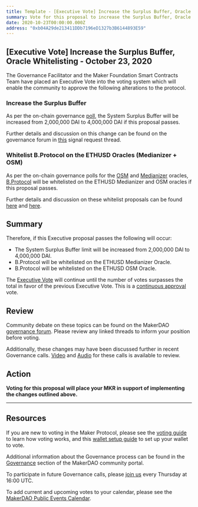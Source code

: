 ```yaml
---
title: Template - [Executive Vote] Increase the Surplus Buffer, Oracle Whitelisting - October 23, 2020
summary: Vote for this proposal to increase the Surplus Buffer, Oracle Whitelisting - October 23, 2020
date: 2020-10-23T00:00:00.000Z
address: "0xb04A29de213411DDb7196eD1327b3B6144893E59"
---
```

## [Executive Vote] Increase the Surplus Buffer, Oracle Whitelisting - October 23, 2020

The Governance Facilitator and the Maker Foundation Smart Contracts Team have placed an Executive Vote into the voting system which will enable the community to approve the following alterations to the protocol.

### Increase the Surplus Buffer

As per the on-chain governance [poll](https://vote.makerdao.com/polling/QmY74kHx?network=mainnet#vote-breakdown), the System Surplus Buffer will be increased from 2,000,000 DAI to 4,000,000 DAI if this proposal passes. 

Further details and discussion on this change can be found on the governance forum in [this](https://forum.makerdao.com/t/signal-request-increase-the-auction-surplus-buffer-by-2m-system-surplus-october-2020/4716) signal request thread.

### Whitelist B.Protocol on the ETHUSD Oracles (Medianizer + OSM)

As per the on-chain governance polls for the [OSM](https://vote.makerdao.com/polling/QmWsrcK4?network=mainnet#vote-breakdown) and [Medianizer](https://vote.makerdao.com/polling/QmeviuFH?network=mainnet#vote-breakdown) oracles, [B.Protocol](https://www.bprotocol.org/) will be whitelisted on the ETHUSD Medianizer and OSM oracles if this proposal passes.

Further details and discussion on these whitelist proposals can be found [here](https://forum.makerdao.com/t/mip10c9-sp12-whitelist-b-protocol-contract-on-ethusd-oracle/4620) and [here](https://forum.makerdao.com/t/mip10c9-sp13-whitelist-b-protocol-contract-on-ethusd-oracle-osm/4621).

## Summary

Therefore, if this Executive proposal passes the following will occur:
- The System Surplus Buffer limit will be increased from 2,000,000 DAI to 4,000,000 DAI.
- B.Protocol will be whitelisted on the ETHUSD Medianizer Oracle.
- B.Protocol will be whitelisted on the ETHUSD OSM Oracle.

The [Executive Vote](https://community-development.makerdao.com/en/learn/governance/on-chain-gov) will continue until the number of votes surpasses the total in favor of the previous Executive Vote. This is a [continuous approval](https://community-development.makerdao.com/en/learn/governance/how-voting-works) vote.

## Review

Community debate on these topics can be found on the MakerDAO [governance forum](https://forum.makerdao.com/). Please review any linked threads to inform your position before voting.

Additionally, these changes may have been discussed further in recent Governance calls. [Video](https://www.youtube.com/playlist?list=PLLzkWCj8ywWNq5-90-Id6VPSsrk4OWVan) and [Audio](https://soundcloud.com/makerdao/sets/governance-calls) for these calls is available to review.

## Action

**Voting for this proposal will place your MKR in support of implementing the changes outlined above.**

---

## Resources

If you are new to voting in the Maker Protocol, please see the [voting guide](https://community-development.makerdao.com/en/learn/governance/how-voting-works/) to learn how voting works, and this [wallet setup guide](https://community-development.makerdao.com/en/learn/governance/voting-setup/) to set up your wallet to vote.

Additional information about the Governance process can be found in the [Governance](https://community-development.makerdao.com/en/learn/governance) section of the MakerDAO community portal.

To participate in future Governance calls, please [join us](https://github.com/makerdao/community/tree/master/governance/governance-and-risk-meetings) every Thursday at 16:00 UTC.

To add current and upcoming votes to your calendar, please see the [MakerDAO Public Events Calendar](https://calendar.google.com/calendar/embed?src=makerdao.com_3efhm2ghipksegl009ktniomdk%40group.calendar.google.com&ctz=UTC&mode=week&showCalendars=0&showPrint=0).
